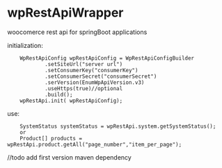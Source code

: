 # wpRestApiWrapper

woocomerce rest api for springBoot applications

initialization:

        WpRestApiConfig wpRestApiConfig = WpRestApiConfigBuilder
                .setSiteUrl("server url")
                .setConsumerKey("consumerKey")
                .setConsumerSecret("consumerSecret")
                .serVersion(EnumWpApiVersion.v3)
                .useHttps(true)//optional
                .build();
        wpRestApi.init( wpRestApiConfig);
        
use:

        SystemStatus systemStatus = wpRestApi.system.getSystemStatus();
        or
        Product[] products = wpRestApi.product.getAll("page_number","item_per_page");
        

//todo
add first version maven dependency 

